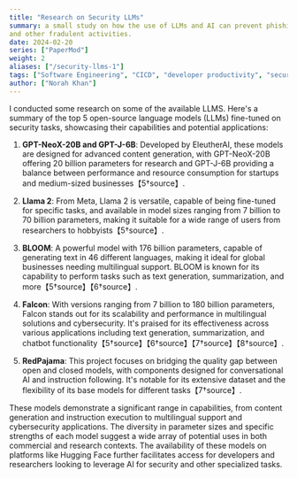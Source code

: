 ```yaml
---
title: "Research on Security LLMs"
summary: a small study on how the use of LLMs and AI can prevent phishing 
and other fradulent activities. 
date: 2024-02-20
series: ["PaperMod"]
weight: 2
aliases: ["/security-llms-1"]
tags: ["Software Engineering", "CICD", "developer productivity", "security", "AI"]
author: ["Norah Khan"]
---
```


 I conducted some research on some of the available LLMS. Here's a summary of the top 5 open-source language models (LLMs) fine-tuned on security tasks, showcasing their capabilities and potential applications:  

1. **GPT-NeoX-20B and GPT-J-6B**: Developed by EleutherAI, these models are designed for advanced content generation, with GPT-NeoX-20B offering 20 billion parameters for research and GPT-J-6B providing a balance between performance and resource consumption for startups and medium-sized businesses【5†source】.  

2. **Llama 2**: From Meta, Llama 2 is versatile, capable of being fine-tuned for specific tasks, and available in model sizes ranging from 7 billion to 70 billion parameters, making it suitable for a wide range of users from researchers to hobbyists【5†source】.  

3. **BLOOM**: A powerful model with 176 billion parameters, capable of generating text in 46 different languages, making it ideal for global businesses needing multilingual support. BLOOM is known for its capability to perform tasks such as text generation, summarization, and more【5†source】【6†source】.  

4. **Falcon**: With versions ranging from 7 billion to 180 billion parameters, Falcon stands out for its scalability and performance in multilingual solutions and cybersecurity. It's praised for its effectiveness across various applications including text generation, summarization, and chatbot functionality【5†source】【6†source】【7†source】【8†source】.  

5. **RedPajama**: This project focuses on bridging the quality gap between open and closed models, with components designed for conversational AI and instruction following. It's notable for its extensive dataset and the flexibility of its base models for different tasks【7†source】.  

These models demonstrate a significant range in capabilities, from content generation and instruction execution to multilingual support and cybersecurity applications. The diversity in parameter sizes and specific strengths of each model suggest a wide array of potential uses in both commercial and research contexts. The availability of these models on platforms like Hugging Face further facilitates access for developers and researchers looking to leverage AI for security and other specialized tasks.

